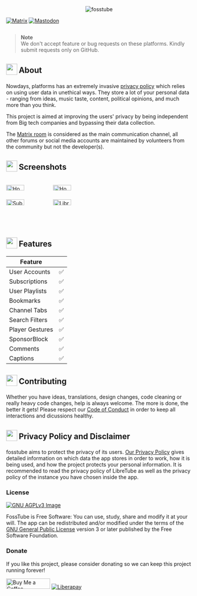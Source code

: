 <div align="center">
  <img src="https://fosstube.github.io/fosstube.png" width="auto" height="auto" alt="fosstube">
  

</div><div align="center" style="width:100%; display:flex; justify-content:space-between;">

[![Matrix](https://fosstube.github.io/matrixlogo.png)](https://matrix.to/#/#fosstube:matrix.org)
[![Mastodon](https://fosstube.github.io/mastodonlogo.png)](https://fosstodon.org/@fosstube)

</div>

> **Note** <br>
> We don't accept feature or bug requests on these platforms. Kindly submit requests only on GitHub.

</div>



<h2 align="left">
<sub>
<img  src="https://fosstube.github.io/info.svg"
      height="30"
      width="30">
</sub>
About
</h2>

Nowdays, platforms has an extremely invasive [privacy policy](https://support.google.com/youtube/answer/10364219) which relies on using user data in unethical ways. They store a lot of your personal data - ranging from ideas, music taste, content, political opinions, and much more than you think.

This project is aimed at improving the users' privacy by being independent from Big tech companies and bypassing their data collection.


The [Matrix room](https://matrix.to/#/#fosstube:matrix.org) is considered as the main communication channel, all other forums or social media accounts are maintained by volunteers from the community but not the developer(s).

<h2 align="left">
<sub>
<img  src="https://fosstube.github.io/screenshots.svg"
      height="30"
      width="30">
</sub>
Screenshots
</h2>

<div style="width:100%; display:flex; justify-content:space-between;">

[<img src="https://fosstube.github.io/ss1.png" width=40% alt="Home">](https://fosstube.github.io/ss1.png)
[<img src="https://fosstube.github.io/ss2.png" width=40% alt="Home">](https://fosstube.github.io/ss2.png)
[<img src="https://fosstube.github.io/dss1.png" width=40% alt="Subscriptions">](https://fosstube.github.io/dss1.png)
[<img src="https://fosstube.github.io/dss2.png" width=40% alt="Library">](https://fosstube.github.io/dss2.png)

</div>

<h2 align="left">
<sub>
<img  src="https://fosstube.github.io/star.svg"
      height="30"
      width="30">
</sub>
Features
</h2>


| Feature           |     |
| ----------------- | --- |
| User Accounts     | ✅ |
| Subscriptions     | ✅ |
| User Playlists    | ✅ |
| Bookmarks         | ✅ |
| Channel Tabs      | ✅ |
| Search Filters    | ✅ |
| Player Gestures   | ✅ |
| SponsorBlock      | ✅ |
| Comments          | ✅ |
| Captions          | ✅ |

<h2 align="left">
<sub>
<img  src="https://fosstube.github.io/contributing.svg"
      height="30"
      width="30">
</sub>
Contributing
</h2>

Whether you have ideas, translations, design changes, code cleaning or really heavy code changes, help is always welcome. The more is done, the better it gets! Please respect our [Code of Conduct](https://github.com/codnap/codnap/blob/master/CODE_OF_CONDUCT.md) in order to keep all interactions and dicussions healthy.

<h2 align="left">
<sub>
<img  src="https://fosstube.github.io/lock.svg"
      height="30"
      width="30">
</sub>
Privacy Policy and Disclaimer
</h2>


fosstube aims to protect the privacy of its users. [Our Privacy Policy](/PRIVACY_POLICY.md) gives detailed information on which data the app stores in order to work, how it is being used, and how the project protects your personal information. It is recommended to read the privacy policy of LibreTube as well as the privacy policy of the instance you have chosen inside the app.

### License
[![GNU AGPLv3 Image](https://www.gnu.org/graphics/agplv3-155x51.png)](https://www.gnu.org/licenses/agpl-3.0.html)

FossTube is Free Software: You can use, study, share and modify it at your will. The app can be redistributed and/or modified under the terms of the
[GNU General Public License](https://www.gnu.org/licenses/agpl-3.0.html) version 3 or later published by the Free Software Foundation.


### Donate
If you like this project, please consider donating so we can keep this project running forever!

<a href="https://www.buymeacoffee.com/ksingh" target="_blank"><img src="https://cdn.buymeacoffee.com/buttons/default-orange.png" alt="Buy Me a Coffee" height="28" width="119"></a>
<a href="https://liberapay.com/ksingh" target="_blank"><img src="https://img.shields.io/badge/liberapay-donate-yellow.svg?style=for-the-badge" alt="Liberapay"></a>
</div>
